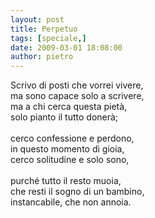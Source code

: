```yaml
---
layout: post
title: Perpetuo
tags: [speciale,]
date: 2009-03-01 18:08:00
author: pietro
---
```

Scrivo di posti che vorrei vivere,<br/>ma sono capace solo a scrivere,<br/>ma a chi cerca questa pietà,<br/>solo pianto il tutto donerà;<br/><br/>cerco confessione e perdono,<br/>in questo momento di gioia,<br/>cerco solitudine e solo sono,<br/><br/>purché tutto il resto muoia,<br/>che resti il sogno di un bambino,<br/>instancabile, che non annoia.
